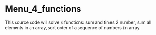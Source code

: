 # Menu_4_functions
This source code will solve 4 functions: sum and times 2 number, sum all elements in an array, sort order of a sequence of numbers (in array)
